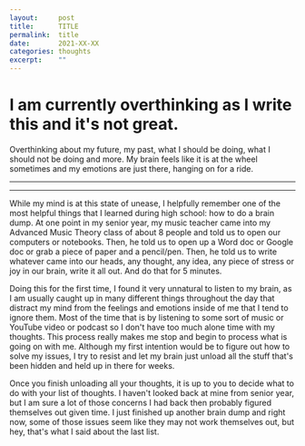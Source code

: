```yaml
---
layout:     post
title:      TITLE
permalink:  title
date:       2021-XX-XX
categories: thoughts
excerpt:    ""
---
```


# I am currently overthinking as I write this and it's not great.

Overthinking about my future, my past, what I should be doing, what I should not be doing and more. My brain feels like it is at the wheel sometimes and my emotions are just there, hanging on for a ride.

---
---
<p></p>

While my mind is at this state of unease, I helpfully remember one of the most helpful things that I learned during high school: how to do a brain dump. At one point in my senior year, my music teacher came into my Advanced Music Theory class of about 8 people and told us to open our computers or notebooks. Then, he told us to open up a Word doc or Google doc or grab a piece of paper and a pencil/pen. Then, he told us to write whatever came into our heads, any thought, any idea, any piece of stress or joy in our brain, write it all out. And do that for 5 minutes.

Doing this for the first time, I found it very unnatural to listen to my brain, as I am usually caught up in many different things throughout the day that distract my mind from the feelings and emotions inside of me that I tend to ignore them. Most of the time that is by listening to some sort of music or YouTube video or podcast so I don't have too much alone time with my thoughts. This process really makes me stop and begin to process what is going on with me. Although my first intention would be to figure out how to solve my issues, I try to resist and let my brain just unload all the stuff that's been hidden and held up in there for weeks.

Once you finish unloading all your thoughts, it is up to you to decide what to do with your list of thoughts. I haven't looked back at mine from senior year, but I am sure a lot of those concerns I had back then probably figured themselves out given time. I just finished up another brain dump and right now, some of those issues seem like they may not work themselves out, but hey, that's what I said about the last list.
